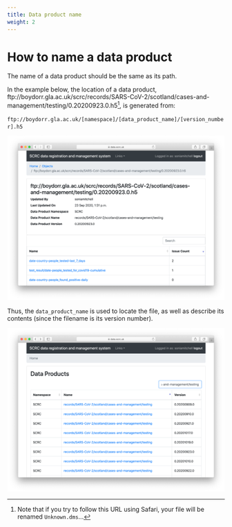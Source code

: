```yaml
---
title: Data product name
weight: 2
---
```


# How to name a data product

The name of a data product should be the same as its path.

In the example below, the location of a data product,
ftp://<span></span>boydorr.gla.ac.uk/scrc/records/SARS-CoV-2/scotland/cases-and-management/testing/0.20200923.0.h5[^1], is generated from:

`ftp://boydorr.gla.ac.uk/[namespace]/[data_product_name]/[version_number].h5`

![image alt text](testing.png)

Thus, the `data_product_name` is used to locate the file, as well as describe its contents (since the filename is its version number).

![image alt text](front.png)

[^1]: Note that if you try to follow this URL using Safari, your file will be renamed `Unknown.dms`...
